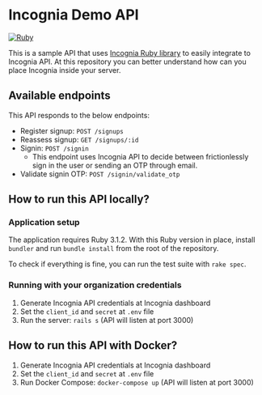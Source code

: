 # Incognia Demo API

[![Ruby](https://github.com/inloco/incognia-demo-api/actions/workflows/ci.yml/badge.svg)](https://github.com/inloco/incognia-demo-api/actions/workflows/ci.yml)

This is a sample API that uses [Incognia Ruby library](https://github.com/inloco/incognia-ruby) to easily integrate to Incognia API.
At this repository you can better understand how can you place Incognia inside your server.

## Available endpoints

This API responds to the below endpoints:

* Register signup: `POST /signups`
* Reassess signup: `GET /signups/:id`
* Signin: `POST /signin`
  * This endpoint uses Incognia API to decide between frictionlessly sign in the user or sending an OTP through email.
* Validate signin OTP: `POST /signin/validate_otp`


## How to run this API locally?

### Application setup

The application requires Ruby 3.1.2. With this Ruby version in place, install `bundler` and run `bundle install` from the root of the repository.

To check if everything is fine, you can run the test suite with `rake spec`.

### Running with your organization credentials

1. Generate Incognia API credentials at Incognia dashboard
2. Set the `client_id` and `secret` at `.env` file
3. Run the server: `rails s` (API will listen at port 3000)

## How to run this API with Docker?

1. Generate Incognia API credentials at Incognia dashboard
2. Set the `client_id` and `secret` at `.env` file
3. Run Docker Compose: `docker-compose up` (API will listen at port 3000)
